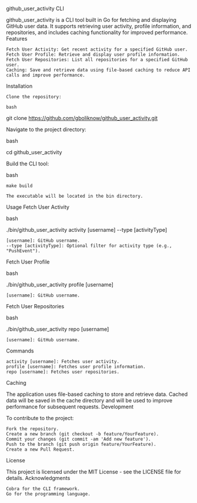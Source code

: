 github_user_activity CLI

github_user_activity is a CLI tool built in Go for fetching and displaying GitHub user data. It supports retrieving user activity, profile information, and repositories, and includes caching functionality for improved performance.
Features

    Fetch User Activity: Get recent activity for a specified GitHub user.
    Fetch User Profile: Retrieve and display user profile information.
    Fetch User Repositories: List all repositories for a specified GitHub user.
    Caching: Save and retrieve data using file-based caching to reduce API calls and improve performance.

Installation

    Clone the repository:

    bash

git clone https://github.com/gboliknow/github_user_activity.git

Navigate to the project directory:

bash

cd github_user_activity

Build the CLI tool:

bash

    make build

    The executable will be located in the bin directory.

Usage
Fetch User Activity

bash

./bin/github_user_activity activity [username] --type [activityType]

    [username]: GitHub username.
    --type [activityType]: Optional filter for activity type (e.g., "PushEvent").

Fetch User Profile

bash

./bin/github_user_activity profile [username]

    [username]: GitHub username.

Fetch User Repositories

bash

./bin/github_user_activity repo [username]

    [username]: GitHub username.

Commands

    activity [username]: Fetches user activity.
    profile [username]: Fetches user profile information.
    repo [username]: Fetches user repositories.

Caching

The application uses file-based caching to store and retrieve data. Cached data will be saved in the cache directory and will be used to improve performance for subsequent requests.
Development

To contribute to the project:

    Fork the repository.
    Create a new branch (git checkout -b feature/YourFeature).
    Commit your changes (git commit -am 'Add new feature').
    Push to the branch (git push origin feature/YourFeature).
    Create a new Pull Request.

License

This project is licensed under the MIT License - see the LICENSE file for details.
Acknowledgments

    Cobra for the CLI framework.
    Go for the programming language.
